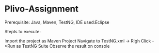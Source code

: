 # Plivo-Assignment

Prerequisite:
Java, Maven, TestNG, IDE used:Eclipse

Stepts to execute:

Import the project as Maven Project
Navigate to TestNG.xml -> Righ Click ->Run as TestNG Suite
Observe the result on console
